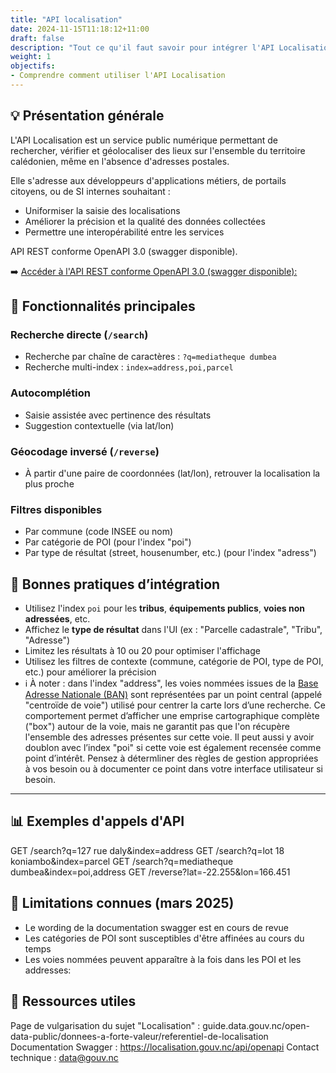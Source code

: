```yaml
---
title: "API localisation"
date: 2024-11-15T11:18:12+11:00
draft: false
description: "Tout ce qu'il faut savoir pour intégrer l'API Localisation dans vos systèmes"
weight: 1
objectifs:
- Comprendre comment utiliser l'API Localisation
---
```



## 💡 Présentation générale

L'API Localisation est un service public numérique permettant de rechercher, vérifier et géolocaliser des lieux sur l'ensemble du territoire calédonien, même en l'absence d'adresses postales.

Elle s'adresse aux développeurs d'applications métiers, de portails citoyens, ou de SI internes souhaitant :
- Uniformiser la saisie des localisations
- Améliorer la précision et la qualité des données collectées
- Permettre une interopérabilité entre les services

API REST conforme OpenAPI 3.0 (swagger disponible).

➡️ [Accéder à l'API REST conforme OpenAPI 3.0 (swagger disponible):](https://localisation.gouv.nc/api/openapi)


## 🔢 Fonctionnalités principales

### Recherche directe (`/search`)

- Recherche par chaîne de caractères : `?q=mediatheque dumbea`
- Recherche multi-index : `index=address,poi,parcel`

### Autocomplétion

- Saisie assistée avec pertinence des résultats
- Suggestion contextuelle (via lat/lon)

### Géocodage inversé (`/reverse`)

- À partir d'une paire de coordonnées (lat/lon), retrouver la localisation la plus proche

### Filtres disponibles

- Par commune (code INSEE ou nom)
- Par catégorie de POI (pour l'index "poi")
- Par type de résultat (street, housenumber, etc.) (pour l'index "adress")


## 🥇 Bonnes pratiques d’intégration

- Utilisez l'index `poi` pour les **tribus**, **équipements publics**, **voies non adressées**, etc.
- Affichez le **type de résultat** dans l'UI (ex : "Parcelle cadastrale", "Tribu", "Adresse")
- Limitez les résultats à 10 ou 20 pour optimiser l'affichage
- Utilisez les filtres de contexte (commune, catégorie de POI, type de POI, etc.) pour améliorer la précision
- ℹ️ À noter : dans l'index "address", les voies nommées issues de la [Base Adresse Nationale (BAN)](https://adresse.data.gouv.fr/) sont représentées par un point central (appelé "centroïde de voie") utilisé pour centrer la carte lors d’une recherche. Ce comportement permet d’afficher une emprise cartographique complète ("box") autour de la voie, mais ne garantit pas que l'on récupère l'ensemble des adresses présentes sur cette voie. Il peut aussi y avoir doublon avec l’index "poi" si cette voie est également recensée comme point d’intérêt. Pensez à détermliner des règles de gestion appropriées à vos besoin ou à documenter ce point dans votre interface utilisateur si besoin.

---

## 📊 Exemples d'appels d'API

GET /search?q=127 rue daly&index=address
GET /search?q=lot 18 koniambo&index=parcel
GET /search?q=mediatheque dumbea&index=poi,address
GET /reverse?lat=-22.255&lon=166.451

## 🚧 Limitations connues (mars 2025)
- Le wording de la documentation swagger est en cours de revue
- Les catégories de POI sont susceptibles d'être affinées au cours du temps
- Les voies nommées peuvent apparaître à la fois dans les POI et les addresses:

## 🔗 Ressources utiles
Page de vulgarisation du sujet "Localisation" : guide.data.gouv.nc/open-data-public/donnees-a-forte-valeur/referentiel-de-localisation
Documentation Swagger : https://localisation.gouv.nc/api/openapi
Contact technique : data@gouv.nc
